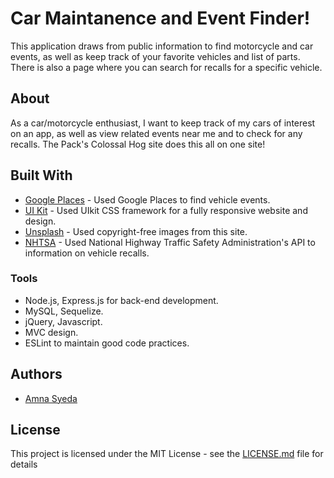 # Car Maintanence and Event Finder!
This application draws from public information to find motorcycle and car events, as well as keep track of your favorite vehicles and list of parts. There is also a page where you can search for recalls for a specific vehicle.

## About
As a car/motorcycle enthusiast, I want to keep track of my cars of interest on an app, as well as view related events near me and to check for any recalls. The Pack's Colossal Hog site does this all on one site!

## Built With

* [Google Places](https://developers.google.com/places/web-service/intro) - Used Google Places to find vehicle events.
* [UI Kit](https://getuikit.com/docs/introduction) - Used UIkit CSS framework for a fully responsive website and design. 
* [Unsplash](https://unsplash.com/t/animals) - Used copyright-free images from this site.
* [NHTSA](https://vpic.nhtsa.dot.gov/api/) - Used National Highway Traffic Safety Administration's API to information on vehicle recalls.

### Tools

* Node.js, Express.js for back-end development.
* MySQL, Sequelize.
* jQuery, Javascript.
* MVC design.
* ESLint to maintain good code practices.

## Authors
* [Amna Syeda](https://github.com/amnasyeda)

## License

This project is licensed under the MIT License - see the [LICENSE.md](LICENSE.md) file for details
